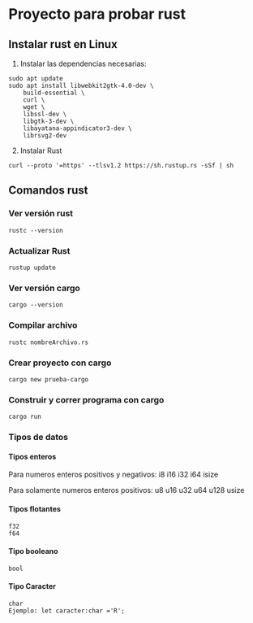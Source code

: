 # Proyecto para probar rust

## Instalar rust en Linux
1) Instalar las dependencias necesarias:

```
sudo apt update
sudo apt install libwebkit2gtk-4.0-dev \
    build-essential \
    curl \
    wget \
    libssl-dev \
    libgtk-3-dev \
    libayatana-appindicator3-dev \
    librsvg2-dev
```

2) Instalar Rust

```
curl --proto '=https' --tlsv1.2 https://sh.rustup.rs -sSf | sh
```

## Comandos rust

### Ver versión rust

```
rustc --version
```

### Actualizar Rust

```
rustup update
```

### Ver versión cargo

```
cargo --version
```

### Compilar archivo

```
rustc nombreArchivo.rs
```

### Crear proyecto con cargo

```
cargo new prueba-cargo
```

### Construir y correr programa con cargo

```
cargo run
```

### Tipos de datos

#### Tipos enteros

Para numeros enteros positivos y negativos:
    i8
    i16
    i32
    i64
    isize

Para solamente numeros enteros positivos:
    u8
    u16
    u32
    u64
    u128
    usize

#### Tipos flotantes
    f32
    f64

#### Tipo booleano
    bool

#### Tipo Caracter
    char
    Ejemplo: let caracter:char ='R';


